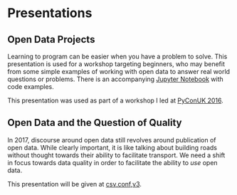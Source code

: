 # Presentations

## Open Data Projects

Learning to program can be easier when you have a problem to solve. This presentation is used for a workshop targeting beginners, who may benefit from some simple examples of working with open data to answer real world questions or problems. There is an accompanying [Jupyter Notebook](https://github.com/pwalsh/notebooks/blob/master/opendataprojects/README.md) with code examples.

This presentation was used as part of a workshop I led at [PyConUK 2016](http://2016.pyconuk.org/workshops/open-data-projects-with-python/).

## Open Data and the Question of Quality

In 2017, discourse around open data still revolves around publication of open data. While clearly important, it is like talking about building roads without thought towards their ability to facilitate transport. We need a shift in focus towards data quality in order to facilitate the ability to *use* open data.

This presentation will be given at [csv,conf,v3](https://csvconf.com).
